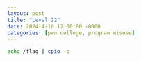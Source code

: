 ```yaml
---
layout: post
title: "Level 22"
date: 2024-4-10 12:00:00 -0000
categories: [pwn college, program misuse]
---
```

    
```bash
echo /flag | cpio -o
```